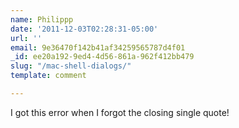 ```yaml
---
name: Philippp
date: '2011-12-03T02:28:31-05:00'
url: ''
email: 9e36470f142b41af34259565787d4f01
_id: ee20a192-9ed4-4d56-861a-962f412bb479
slug: "/mac-shell-dialogs/"
template: comment

---
```


I got this error when I forgot the closing single quote!
